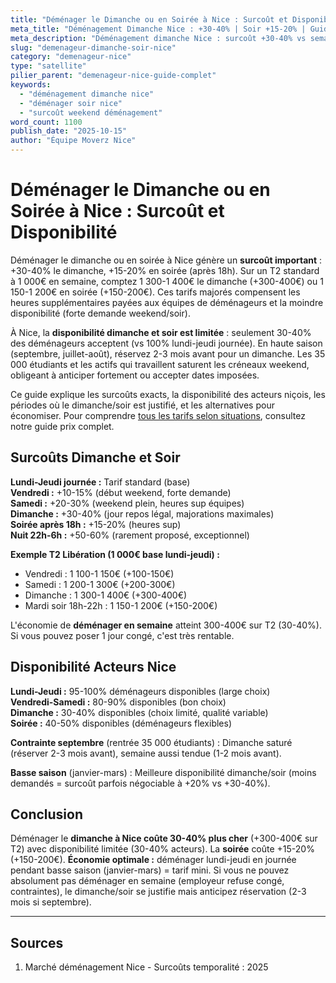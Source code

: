 ```yaml
---
title: "Déménager le Dimanche ou en Soirée à Nice : Surcoût et Disponibilité"
meta_title: "Déménagement Dimanche Nice : +30-40% | Soir +15-20% | Guide 2025"
meta_description: "Déménagement dimanche Nice : surcoût +30-40% vs semaine. Soir +15-20%. Disponibilité limitée. Économie 200-400€ en déménageant lundi-jeudi. Guide."
slug: "demenageur-dimanche-soir-nice"
category: "demenageur-nice"
type: "satellite"
pilier_parent: "demenageur-nice-guide-complet"
keywords:
  - "déménagement dimanche nice"
  - "déménager soir nice"
  - "surcoût weekend déménagement"
word_count: 1100
publish_date: "2025-10-15"
author: "Équipe Moverz Nice"
---
```


# Déménager le Dimanche ou en Soirée à Nice : Surcoût et Disponibilité

Déménager le dimanche ou en soirée à Nice génère un **surcoût important** : +30-40% le dimanche, +15-20% en soirée (après 18h). Sur un T2 standard à 1 000€ en semaine, comptez 1 300-1 400€ le dimanche (+300-400€) ou 1 150-1 200€ en soirée (+150-200€). Ces tarifs majorés compensent les heures supplémentaires payées aux équipes de déménageurs et la moindre disponibilité (forte demande weekend/soir).

À Nice, la **disponibilité dimanche et soir est limitée** : seulement 30-40% des déménageurs acceptent (vs 100% lundi-jeudi journée). En haute saison (septembre, juillet-août), réservez 2-3 mois avant pour un dimanche. Les 35 000 étudiants et les actifs qui travaillent saturent les créneaux weekend, obligeant à anticiper fortement ou accepter dates imposées.

Ce guide explique les surcoûts exacts, la disponibilité des acteurs niçois, les périodes où le dimanche/soir est justifié, et les alternatives pour économiser. Pour comprendre [tous les tarifs selon situations](/blog/demenageur-nice/prix-demenageur-nice-2025), consultez notre guide prix complet.

## Surcoûts Dimanche et Soir

**Lundi-Jeudi journée :** Tarif standard (base)  
**Vendredi :** +10-15% (début weekend, forte demande)  
**Samedi :** +20-30% (weekend plein, heures sup équipes)  
**Dimanche :** +30-40% (jour repos légal, majorations maximales)  
**Soirée après 18h :** +15-20% (heures sup)  
**Nuit 22h-6h :** +50-60% (rarement proposé, exceptionnel)

**Exemple T2 Libération (1 000€ base lundi-jeudi) :**
- Vendredi : 1 100-1 150€ (+100-150€)
- Samedi : 1 200-1 300€ (+200-300€)
- Dimanche : 1 300-1 400€ (+300-400€)
- Mardi soir 18h-22h : 1 150-1 200€ (+150-200€)

L'économie de **déménager en semaine** atteint 300-400€ sur T2 (30-40%). Si vous pouvez poser 1 jour congé, c'est très rentable.

## Disponibilité Acteurs Nice

**Lundi-Jeudi :** 95-100% déménageurs disponibles (large choix)  
**Vendredi-Samedi :** 80-90% disponibles (bon choix)  
**Dimanche :** 30-40% disponibles (choix limité, qualité variable)  
**Soirée :** 40-50% disponibles (déménageurs flexibles)

**Contrainte septembre** (rentrée 35 000 étudiants) : Dimanche saturé (réserver 2-3 mois avant), semaine aussi tendue (1-2 mois avant).

**Basse saison** (janvier-mars) : Meilleure disponibilité dimanche/soir (moins demandés = surcoût parfois négociable à +20% vs +30-40%).

## Conclusion

Déménager le **dimanche à Nice coûte 30-40% plus cher** (+300-400€ sur T2) avec disponibilité limitée (30-40% acteurs). La **soirée** coûte +15-20% (+150-200€). **Économie optimale :** déménager lundi-jeudi en journée pendant basse saison (janvier-mars) = tarif mini. Si vous ne pouvez absolument pas déménager en semaine (employeur refuse congé, contraintes), le dimanche/soir se justifie mais anticipez réservation (2-3 mois si septembre).

---

## Sources

1. Marché déménagement Nice - Surcoûts temporalité : 2025


